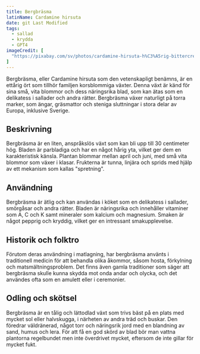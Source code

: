```yaml
---
title: Bergbräsma
latinName: Cardamine hirsuta
date: git Last Modified
tags:
  - sallad
  - krydda
  - GPT4
imageCredit: [
  "https://pixabay.com/sv/photos/cardamine-hirsuta-h%C3%A5rig-bittercress-846445/"
]
---
```


Bergbräsma, eller Cardamine hirsuta som den vetenskapligt benämns, är en ettårig ört som tillhör familjen korsblommiga växter. Denna växt är känd för sina små, vita blommor och dess näringsrika blad, som kan ätas som en delikatess i sallader och andra rätter. Bergbräsma växer naturligt på torra marker, som ängar, gräsmattor och steniga sluttningar i stora delar av Europa, inklusive Sverige.

## Beskrivning
Bergbräsma är en liten, anspråkslös växt som kan bli upp till 30 centimeter hög. Bladen är parbladiga och har en något hårig yta, vilket ger dem en karakteristisk känsla. Plantan blommar mellan april och juni, med små vita blommor som växer i klasar. Frukterna är tunna, linjära och sprids med hjälp av ett mekanism som kallas "spretning".

## Användning

Bergbräsma är ätlig och kan användas i köket som en delikatess i sallader, smörgåsar och andra rätter. Bladen är näringsrika och innehåller vitaminer som A, C och K samt mineraler som kalcium och magnesium. Smaken är något pepprig och kryddig, vilket ger en intressant smakupplevelse.

## Historik och folktro

Förutom deras användning i matlagning, har bergbräsma använts i traditionell medicin för att behandla olika åkommor, såsom hosta, förkylning och matsmältningsproblem. Det finns även gamla traditioner som säger att bergbräsma skulle kunna skydda mot onda andar och olycka, och det användes ofta som en amulett eller i ceremonier.

## Odling och skötsel

Bergbräsma är en tålig och lättodlad växt som trivs bäst på en plats med mycket sol eller halvskugga, i närheten av andra träd och buskar. Den föredrar väldränerad, något torr och näringsrik jord med en blandning av sand, humus och lera. För att få en god skörd av blad bör man vattna plantorna regelbundet men inte överdrivet mycket, eftersom de inte gillar för mycket fukt.
